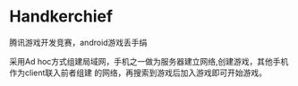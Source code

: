 Handkerchief
============

腾讯游戏开发竞赛，android游戏丢手绢

采用Ad hoc方式组建局域网，手机之一做为服务器建立网络,创建游戏，其他手机作为client联入前者组建
的网络，再搜索到游戏后加入游戏即可开始游戏。
